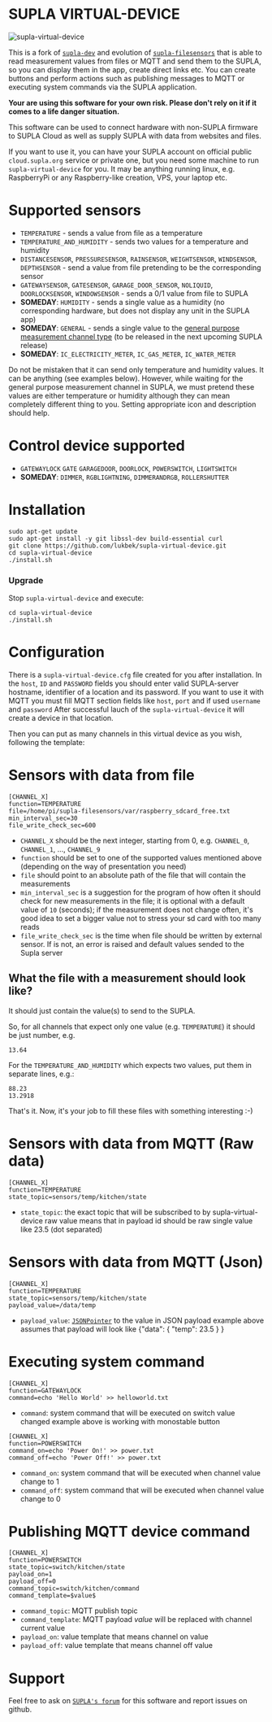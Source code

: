 # SUPLA VIRTUAL-DEVICE

![supla-virtual-device](https://github.com/lukbek/supla-core/workflows/supla-virtual-device/badge.svg?branch=supla-mqtt-dev)

This is a fork of [`supla-dev`](https://github.com/SUPLA/supla-core/tree/master/supla-dev) and evolution of [`supla-filesensors`](https://github.com/fracz/supla-filesensors) that is able to read measurement values from files or MQTT and send them to the SUPLA, so you can display them in the app, create direct links etc. You can create buttons and perform actions such as publishing messages to MQTT or executing system commands via the SUPLA application.

<b>Your are using this software for your own risk. Please don't rely on it if it comes to a life danger situation.</b>


This software can be used to connect hardware with non-SUPLA firmware to SUPLA Cloud as well as supply SUPLA with data from websites and files.

If you want to use it, you can have your SUPLA account on official public `cloud.supla.org` service or private one, 
but you need some machine to run `supla-virtual-device` for you. It may be anything running linux, 
e.g. RaspberryPi or any Raspberry-like creation, VPS, your laptop etc.

# Supported sensors

* `TEMPERATURE` - sends a value from file as a temperature
* `TEMPERATURE_AND_HUMIDITY` - sends two values for a temperature and humidity 
* `DISTANCESENSOR`, `PRESSURESENSOR`, `RAINSENSOR`, `WEIGHTSENSOR`, `WINDSENSOR`, `DEPTHSENSOR` - send a value from file pretending to be the corresponding sensor
* `GATEWAYSENSOR`, `GATESENSOR`, `GARAGE_DOOR_SENSOR`, `NOLIQUID`, `DOORLOCKSENSOR`, `WINDOWSENSOR` - sends a 0/1 value from file to SUPLA 
* **SOMEDAY**: `HUMIDITY` - sends a single value as a humidity (no corresponding hardware, but does not display any unit in the SUPLA app)
* **SOMEDAY**: `GENERAL` - sends a single value to the [general purpose measurement channel type](https://forum.supla.org/viewtopic.php?f=17&t=5225) (to be released in the next upcoming SUPLA release)
* **SOMEDAY**: `IC_ELECTRICITY_METER`, `IC_GAS_METER`, `IC_WATER_METER`

Do not be mistaken that it can send only temperature and humidity values. It can be anything (see examples below).
However, while waiting for the general purpose measurement channel in SUPLA, we must pretend these values are
either temperature or humidity although they can mean completely different thing to you. Setting appropriate icon 
and description should help.

# Control device supported

* `GATEWAYLOCK` `GATE` `GARAGEDOOR`, `DOORLOCK`, `POWERSWITCH`, `LIGHTSWITCH`
* **SOMEDAY**: `DIMMER`, `RGBLIGHTNING`, `DIMMERANDRGB`, `ROLLERSHUTTER`

# Installation

```
sudo apt-get update
sudo apt-get install -y git libssl-dev build-essential curl
git clone https://github.com/lukbek/supla-virtual-device.git
cd supla-virtual-device
./install.sh
```

### Upgrade

Stop `supla-virtual-device` and execute:

```
cd supla-virtual-device
./install.sh
```

# Configuration

There is a `supla-virtual-device.cfg` file created for you after installation.
In the `host`, `ID` and `PASSWORD` fields you should enter valid SUPLA-server
hostname, identifier of a location and its password. If you want to use it with MQTT 
you must fill MQTT section fields like `host`, `port` and if used `username` and `password` 
After successful lauch of the `supla-virtual-device` it will create a device in that location.

Then you can put as many channels in this virtual device as you wish, 
following the template:

# Sensors with data from file
```
[CHANNEL_X]
function=TEMPERATURE
file=/home/pi/supla-filesensors/var/raspberry_sdcard_free.txt
min_interval_sec=30
file_write_check_sec=600
```

* `CHANNEL_X` should be the next integer, starting from 0, e.g. `CHANNEL_0`, `CHANNEL_1`, ..., `CHANNEL_9`
* `function` should be set to one of the supported values mentioned above (depending on the way of presentation you need)
* `file` should point to an absolute path of the file that will contain the measurements
* `min_interval_sec` is a suggestion for the program of how often it should check for new measurements in the
  file; it is optional with a default value of `10` (seconds); if the measurement does not change often, it's
  good idea to set a bigger value not to stress your sd card with too many reads
* `file_write_check_sec` is the time when file should be written by external sensor. If is not, an error is raised and    default values sended to the Supla server

## What the file with a measurement should look like?

It should just contain the value(s) to send to the SUPLA.

So, for all channels that expect only one value (e.g. `TEMPERATURE`) it should be just number, e.g.

```
13.64
```

For the `TEMPERATURE_AND_HUMIDITY` which expects two values, put them in separate lines, e.g.:

```
88.23
13.2918
```

That's it. Now, it's your job to fill these files with something interesting :-)


# Sensors with data from MQTT (Raw data)
```
[CHANNEL_X]
function=TEMPERATURE
state_topic=sensors/temp/kitchen/state
```
* `state_topic`: the exact topic that will be subscribed to by supla-virtual-device
   raw value means that in payload id should be raw single value like 23.5 (dot separated)

# Sensors with data from MQTT (Json)
```
[CHANNEL_X]
function=TEMPERATURE
state_topic=sensors/temp/kitchen/state
payload_value=/data/temp
```

* `payload_value`: [`JSONPointer`](https://tools.ietf.org/html/rfc6901) to the value in JSON payload 
   example above assumes that payload will look like {"data": { "temp": 23.5 } }

# Executing system command
```
[CHANNEL_X]
function=GATEWAYLOCK
command=echo 'Hello World' >> helloworld.txt
```
* `command`: system command that will be executed on switch value changed
   example above is working with monostable button 
```
[CHANNEL_X]
function=POWERSWITCH
command_on=echo 'Power On!' >> power.txt
command_off=echo 'Power Off!' >> power.txt
```
* `command_on`: system command that will be executed when channel value change to 1
* `command_off`: system command that will be executed when channel value change to 0

# Publishing MQTT device command
```
[CHANNEL_X]
function=POWERSWITCH
state_topic=switch/kitchen/state
payload_on=1
payload_off=0
command_topic=switch/kitchen/command
command_template=$value$
```
* `command_topic`: MQTT publish topic
* `command_template`: MQTT payload $value$ will be replaced with channel current value
* `payload_on`: value template that means channel on value
* `payload_off`: value template that means channel off value

# Support 

Feel free to ask on [`SUPLA's forum`](https://forum.supla.org/viewtopic.php?f=9&t=6189) for this software and report issues on github.












